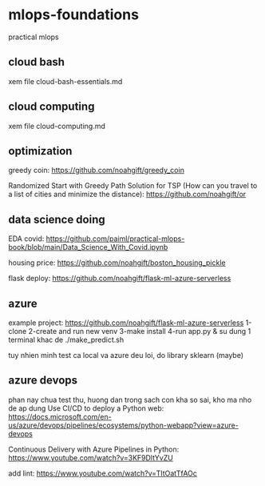 # mlops-foundations
practical mlops

## cloud bash
xem file cloud-bash-essentials.md

## cloud computing
xem file cloud-computing.md

## optimization
greedy coin: https://github.com/noahgift/greedy_coin

Randomized Start with Greedy Path Solution for TSP (How can you travel to a list of cities and minimize the distance): https://github.com/noahgift/or

## data science doing
EDA covid: https://github.com/paiml/practical-mlops-book/blob/main/Data_Science_With_Covid.ipynb

housing price: https://github.com/noahgift/boston_housing_pickle

flask deploy: https://github.com/noahgift/flask-ml-azure-serverless

## azure
example project: https://github.com/noahgift/flask-ml-azure-serverless
1-clone
2-create and run new venv
3-make install
4-run app.py & su dung 1 terminal khac de ./make_predict.sh

tuy nhien minh test ca local va azure deu loi, do library sklearn (maybe)

## azure devops
phan nay chua test thu, huong dan trong sach con kha so sai, kho ma nho de ap dung
Use CI/CD to deploy a Python web: https://docs.microsoft.com/en-us/azure/devops/pipelines/ecosystems/python-webapp?view=azure-devops

Continuous Delivery with Azure Pipelines in Python: https://www.youtube.com/watch?v=3KF9DltYvZU

add lint: https://www.youtube.com/watch?v=TItOatTfAOc
